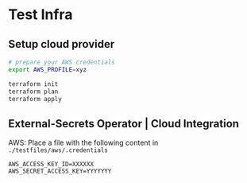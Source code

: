 # Test Infra


## Setup cloud provider
``` bash
# prepare your AWS credentials
export AWS_PROFILE=xyz

terraform init
terraform plan
terraform apply
```


## External-Secrets Operator | Cloud Integration

AWS: Place a file with the following content in `./testfiles/aws/.credentials`

```
AWS_ACCESS_KEY_ID=XXXXXX
AWS_SECRET_ACCESS_KEY=YYYYYYY
```
